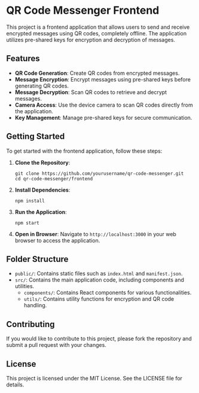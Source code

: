 # QR Code Messenger Frontend

This project is a frontend application that allows users to send and receive encrypted messages using QR codes, completely offline. The application utilizes pre-shared keys for encryption and decryption of messages.

## Features

- **QR Code Generation**: Create QR codes from encrypted messages.
- **Message Encryption**: Encrypt messages using pre-shared keys before generating QR codes.
- **Message Decryption**: Scan QR codes to retrieve and decrypt messages.
- **Camera Access**: Use the device camera to scan QR codes directly from the application.
- **Key Management**: Manage pre-shared keys for secure communication.

## Getting Started

To get started with the frontend application, follow these steps:

1. **Clone the Repository**:
   ```
   git clone https://github.com/yourusername/qr-code-messenger.git
   cd qr-code-messenger/frontend
   ```

2. **Install Dependencies**:
   ```
   npm install
   ```

3. **Run the Application**:
   ```
   npm start
   ```

4. **Open in Browser**:
   Navigate to `http://localhost:3000` in your web browser to access the application.

## Folder Structure

- `public/`: Contains static files such as `index.html` and `manifest.json`.
- `src/`: Contains the main application code, including components and utilities.
  - `components/`: Contains React components for various functionalities.
  - `utils/`: Contains utility functions for encryption and QR code handling.

## Contributing

If you would like to contribute to this project, please fork the repository and submit a pull request with your changes.

## License

This project is licensed under the MIT License. See the LICENSE file for details.
